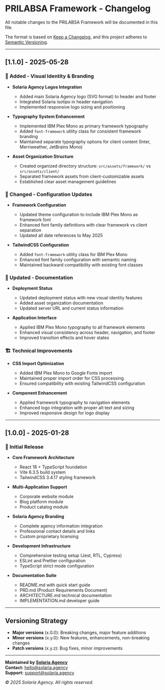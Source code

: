 # PRILABSA Framework - Changelog

All notable changes to the PRILABSA Framework will be documented in this file.

The format is based on [Keep a Changelog](https://keepachangelog.com/en/1.0.0/),
and this project adheres to [Semantic Versioning](https://semver.org/spec/v2.0.0.html).

---

## [1.1.0] - 2025-05-28

### 🎨 Added - Visual Identity & Branding
- **Solaria Agency Logos Integration**
  - Added main Solaria Agency logo (SVG format) to header and footer
  - Integrated Solaria isotipo in header navigation
  - Implemented responsive logo sizing and positioning

- **Typography System Enhancement**
  - Implemented IBM Plex Mono as primary framework typography
  - Added `font-framework` utility class for consistent framework branding
  - Maintained separate typography options for client content (Inter, Merriweather, JetBrains Mono)

- **Asset Organization Structure**
  - Created organized directory structure: `src/assets/framework/` vs `src/assets/client/`
  - Separated framework assets from client-customizable assets
  - Established clear asset management guidelines

### 🔧 Changed - Configuration Updates
- **Framework Configuration**
  - Updated theme configuration to include IBM Plex Mono as framework font
  - Enhanced font family definitions with clear framework vs client separation
  - Updated all date references to May 2025

- **TailwindCSS Configuration**
  - Added `font-framework` utility class for IBM Plex Mono
  - Enhanced font family configuration with semantic naming
  - Maintained backward compatibility with existing font classes

### 📝 Updated - Documentation
- **Deployment Status**
  - Updated deployment status with new visual identity features
  - Added asset organization documentation
  - Updated server URL and current status information

- **Application Interface**
  - Applied IBM Plex Mono typography to all framework elements
  - Enhanced visual consistency across header, navigation, and footer
  - Improved transition effects and hover states

### 🏗️ Technical Improvements
- **CSS Import Optimization**
  - Added IBM Plex Mono to Google Fonts import
  - Maintained proper import order for CSS processing
  - Ensured compatibility with existing TailwindCSS configuration

- **Component Enhancement**
  - Applied framework typography to navigation elements
  - Enhanced logo integration with proper alt text and sizing
  - Improved responsive design for logo display

---

## [1.0.0] - 2025-01-28

### 🚀 Initial Release
- **Core Framework Architecture**
  - React 18 + TypeScript foundation
  - Vite 6.3.5 build system
  - TailwindCSS 3.4.17 styling framework

- **Multi-Application Support**
  - Corporate website module
  - Blog platform module  
  - Product catalog module

- **Solaria Agency Branding**
  - Complete agency information integration
  - Professional contact details and links
  - Custom proprietary licensing

- **Development Infrastructure**
  - Comprehensive testing setup (Jest, RTL, Cypress)
  - ESLint and Prettier configuration
  - TypeScript strict mode configuration

- **Documentation Suite**
  - README.md with quick start guide
  - PRD.md (Product Requirements Document)
  - ARCHITECTURE.md technical documentation
  - IMPLEMENTATION.md developer guide

---

## Versioning Strategy

- **Major versions** (x.0.0): Breaking changes, major feature additions
- **Minor versions** (x.y.0): New features, enhancements, non-breaking changes
- **Patch versions** (x.y.z): Bug fixes, minor improvements

---

**Maintained by [Solaria Agency](https://solaria.agency)**  
**Contact:** hello@solaria.agency  
**Support:** support@solaria.agency

*© 2025 Solaria Agency. All rights reserved.* 